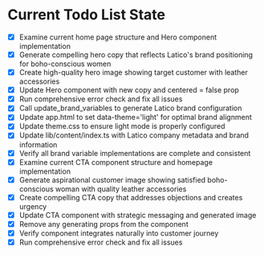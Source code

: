 <!-- DO NOT EDIT - Managed by todo_list tool -->
<!-- Updated: 2025-09-29T04:10:41.483Z -->

# Current Todo List State

- [x] Examine current home page structure and Hero component implementation
- [x] Generate compelling hero copy that reflects Latico's brand positioning for boho-conscious women
- [x] Create high-quality hero image showing target customer with leather accessories
- [x] Update Hero component with new copy and centered = false prop
- [x] Run comprehensive error check and fix all issues
- [x] Call update_brand_variables to generate Latico brand configuration
- [x] Update app.html to set data-theme='light' for optimal brand alignment
- [x] Update theme.css to ensure light mode is properly configured
- [x] Update lib/content/index.ts with Latico company metadata and brand information
- [x] Verify all brand variable implementations are complete and consistent
- [x] Examine current CTA component structure and homepage implementation
- [x] Generate aspirational customer image showing satisfied boho-conscious woman with quality leather accessories
- [x] Create compelling CTA copy that addresses objections and creates urgency
- [x] Update CTA component with strategic messaging and generated image
- [x] Remove any generating props from the component
- [x] Verify component integrates naturally into customer journey
- [x] Run comprehensive error check and fix all issues
